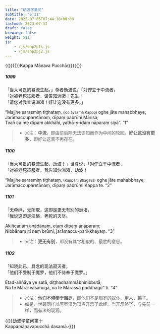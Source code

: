 ```yaml
---
title: "劫波学童问"
subtitle: "5:11"
date: 2022-07-05T07:44:18+08:00
lastmod: 2023-07-12
draft: false
brewing: false
weight: 511
js:
    - /js/snp2pts.js
    - /js/snp2pj2.js
---
```



{{<subtitle>}}{{<suttalink src="snp5.11">}}Kappa Māṇava Pucchā{{</suttalink>}}{{</subtitle>}}

##### 1099

「当大可畏的暴流生起，」尊者劫波说，「对佇立于中流者，  
「对被老死征服者，请告知洲渚！先生！  
「请您对我宣说洲渚！好让这没有更多。」

“Majjhe sarasmiṃ tiṭṭhataṃ, <small>(icc āyasmā Kappo)</small> oghe jāte mahabbhaye;  
Jarāmaccuparetānaṃ, dīpaṃ pabrūhi Mārisa;  
Tvañ ca me dīpam akkhāhi, yathā-y-idaṃ nāparaṃ siyā”. <q>1</q>

> - 义注：**中流**，即由前后际无法识知而作为中间的轮回。**好让这没有更多**，即好让这苦不再存在。

##### 1100

「当大可畏的暴流生起，劫波！」世尊说，「对佇立于中流者，  
「对被老死征服者，我告知你洲渚，劫波！  

“Majjhe sarasmiṃ tiṭṭhataṃ, <small>(Kappā ti Bhagavā)</small> oghe jāte mahabbhaye;  
Jarāmaccuparetānaṃ, dīpaṃ pabrūmi Kappa te. <q>2</q>

##### 1101

「无牵绊，无所取，这即是更无有别的洲渚，  
「我说这即是涅槃，老死的灭尽。

Akiñcanaṃ anādānaṃ, etaṃ dīpaṃ anāparaṃ;  
Nibbānaṃ iti naṃ brūmi, jarāmaccu-parikkhayaṃ. <q>3</q>

> - 义注：**更无有别**，即没有其它相似的、最胜的意思。

##### 1102

「知晓此已，具念的现法寂灭者，  
「他们不受制于魔罗，他们不侍奉于魔罗。」

Etad-aññāya ye satā, diṭṭhadhammābhinibbutā;  
Na te Māra-vasānugā, na te Mārassa paddhagū” ti. <q>4</q>

> - 义注：**他们不侍奉于魔罗**，即他们不是魔罗的奴仆、用人、弟子。
> - 如是，世尊同样以阿罗汉为顶点开示了此经。当开示终了，与先前一样，而有法的现观。


{{<eof>}}劫波学童问第十<br>Kappamāṇavapucchā dasamā.{{</eof>}}